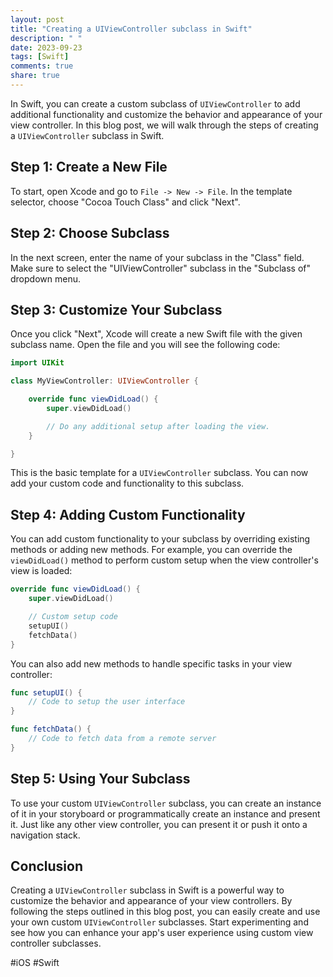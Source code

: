 ```yaml
---
layout: post
title: "Creating a UIViewController subclass in Swift"
description: " "
date: 2023-09-23
tags: [Swift]
comments: true
share: true
---
```


In Swift, you can create a custom subclass of `UIViewController` to add additional functionality and customize the behavior and appearance of your view controller. In this blog post, we will walk through the steps of creating a `UIViewController` subclass in Swift.

## Step 1: Create a New File

To start, open Xcode and go to `File -> New -> File`. In the template selector, choose "Cocoa Touch Class" and click "Next".

## Step 2: Choose Subclass

In the next screen, enter the name of your subclass in the "Class" field. Make sure to select the "UIViewController" subclass in the "Subclass of" dropdown menu.

## Step 3: Customize Your Subclass

Once you click "Next", Xcode will create a new Swift file with the given subclass name. Open the file and you will see the following code:

```swift
import UIKit

class MyViewController: UIViewController {

    override func viewDidLoad() {
        super.viewDidLoad()

        // Do any additional setup after loading the view.
    }

}
```

This is the basic template for a `UIViewController` subclass. You can now add your custom code and functionality to this subclass.

## Step 4: Adding Custom Functionality

You can add custom functionality to your subclass by overriding existing methods or adding new methods. For example, you can override the `viewDidLoad()` method to perform custom setup when the view controller's view is loaded:

```swift
override func viewDidLoad() {
    super.viewDidLoad()

    // Custom setup code
    setupUI()
    fetchData()
}
```

You can also add new methods to handle specific tasks in your view controller:

```swift
func setupUI() {
    // Code to setup the user interface
}

func fetchData() {
    // Code to fetch data from a remote server
}
```

## Step 5: Using Your Subclass

To use your custom `UIViewController` subclass, you can create an instance of it in your storyboard or programmatically create an instance and present it. Just like any other view controller, you can present it or push it onto a navigation stack.

## Conclusion

Creating a `UIViewController` subclass in Swift is a powerful way to customize the behavior and appearance of your view controllers. By following the steps outlined in this blog post, you can easily create and use your own custom `UIViewController` subclasses. Start experimenting and see how you can enhance your app's user experience using custom view controller subclasses.

#iOS #Swift